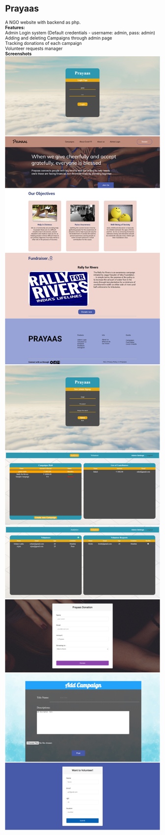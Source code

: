 # Prayaas
A NGO website with backend as php.
<br><b>Features:</b>
<br>Admin Login system (Default credentials - username: admin, pass: admin)
<br>Adding and deleting Campaigns through admin page
<br>Tracking donations of each campaign
<br>Volunteer requests manager
<br>
<b>Screenshots</b>
![Alt text](/Screenshots/screencapture-localhost-Prayaas-Admin-login-php-2021-02-28-11_07_37.png?raw=true "Admin login page")
![Alt text](/Screenshots/index-php.png?raw=true "index page")
![Alt text](/Screenshots/screencapture-localhost-Prayaas-admin-signup-php-2021-02-28-11_10_33.png?raw=true "Admin signup page")
![Alt text](/Screenshots/Analytics.png?raw=true "Analytics page")
![Alt text](/Screenshots/Voulnteer.png?raw=true "Volunteer page")
![Alt text](/Screenshots/screencapture-localhost-Prayaas-don2-php-2021-02-28-11_06_15.png?raw=true "Donation form")
![Alt text](/Screenshots/screencapture-localhost-Prayaas-addCamp-php-2021-02-28-13_48_02.png?raw=true "Add campaign form")
![Alt text](/Screenshots/screencapture-localhost-Prayaas-form-php-2021-02-28-11_06_29.png?raw=true "Volunteer registration form")
